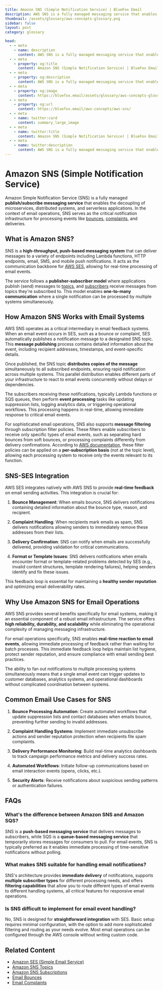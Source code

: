 ```yaml
---
title: Amazon SNS (Simple Notification Service) | BlueFox Email
description: AWS SNS is a fully managed messaging service that enables publishers to send messages to subscribers, serving as a key component in email notification systems.
thumbnail: /assets/glossary/aws-concepts-glossary.png
sidebar: false
layout: post
category: glossary

head:
  - - meta
    - name: description
      content: AWS SNS is a fully managed messaging service that enables publishers to send messages to subscribers, serving as a key component in email notification systems.
  - - meta
    - property: og:title
      content: Amazon SNS (Simple Notification Service) | BlueFox Email
  - - meta
    - property: og:description
      content: AWS SNS is a fully managed messaging service that enables publishers to send messages to subscribers, serving as a key component in email notification systems.
  - - meta
    - property: og:image
      content: https://bluefox.email/assets/glossary/aws-concepts-glossary.png
  - - meta
    - property: og:url
      content: https://bluefox.email/aws-concepts/aws-sns/
  - - meta
    - name: twitter:card
      content: summary_large_image
  - - meta
    - name: twitter:title
      content: Amazon SNS (Simple Notification Service) | BlueFox Email
  - - meta
    - name: twitter:description
      content: AWS SNS is a fully managed messaging service that enables publishers to send messages to subscribers, serving as a key component in email notification systems.
---
```


# Amazon SNS (Simple Notification Service)

Amazon Simple Notification Service (SNS) is a fully managed **publish/subscribe messaging service** that enables the decoupling of microservices, distributed systems, and serverless applications. In the context of email operations, SNS serves as the critical notification infrastructure for processing events like [bounces](/email-sending-concepts/bounce.md), [complaints](/email-sending-concepts/email-complaints.md), and deliveries.

## What is Amazon SNS?

SNS is a **high-throughput, push-based messaging system** that can deliver messages to a variety of endpoints including Lambda functions, HTTP endpoints, email, SMS, and mobile push notifications. It acts as the communication backbone for [AWS SES](/aws-concepts/aws-ses.md), allowing for real-time processing of email events.

The service follows a **publisher-subscriber model** where applications publish (send) messages to [topics](/aws-concepts/aws-sns-topics), and [subscribers](/aws-concepts/aws-sns-subscription) receive messages from topics they're subscribed to. This model enables **one-to-many communication** where a single notification can be processed by multiple systems simultaneously.

## How Amazon SNS Works with Email Systems

AWS SNS operates as a critical intermediary in email feedback systems. When an email event occurs in SES, such as a bounce or complaint, SES automatically publishes a notification message to a designated SNS topic. This **message publishing** process contains detailed information about the event, including recipient addresses, timestamps, and event-specific details.

Once published, the SNS topic **distributes copies of the message** simultaneously to all subscribed endpoints, ensuring rapid notification across multiple systems. This parallel distribution enables different parts of your infrastructure to react to email events concurrently without delays or dependencies.

The subscribers receiving these notifications, typically Lambda functions or SQS queues, then perform **event processing** tasks like updating suppression lists, logging analytics data, or triggering operational workflows. This processing happens in real-time, allowing immediate response to critical email events.

For sophisticated email operations, SNS also supports **message filtering** through subscription filter policies. These filters enable subscribers to receive only specific types of email events, such as separating hard bounces from soft bounces, or processing complaints differently from delivery confirmations. According to [AWS documentation](https://docs.aws.amazon.com/sns/latest/dg/sns-message-filtering.html), these filter policies can be applied on a **per-subscription basis** (not at the topic level), allowing each processing system to receive only the events relevant to its function.

## SNS-SES Integration

AWS SES integrates natively with AWS SNS to provide **real-time feedback** on email sending activities. This integration is crucial for:

1. **Bounce Management**: When emails bounce, SNS delivers notifications containing detailed information about the bounce type, reason, and recipient.

2. **Complaint Handling**: When recipients mark emails as spam, SNS delivers notifications allowing senders to immediately remove these addresses from their lists.

3. **Delivery Confirmation**: SNS can notify when emails are successfully delivered, providing validation for critical communications.

4. **Format or Template Issues**: SNS delivers notifications when emails encounter format or template-related problems detected by SES (e.g., invalid content structures, template rendering failures), helping senders identify and fix these issues.

This feedback loop is essential for maintaining a **healthy sender reputation** and optimizing email deliverability rates.

## Why Use Amazon SNS for Email Operations

AWS SNS provides several benefits specifically for email systems, making it an essential component of a robust email infrastructure. The service offers **high reliability, durability, and scalability** while eliminating the operational complexity of managing messaging infrastructure.

For email operations specifically, SNS enables **real-time reaction to email events**, allowing immediate processing of feedback rather than waiting for batch processes. This immediate feedback loop helps maintain list hygiene, protect sender reputation, and ensure compliance with email sending best practices.

The ability to fan out notifications to multiple processing systems simultaneously means that a single email event can trigger updates to customer databases, analytics systems, and operational dashboards without complicated coordination between systems.

## Common Email Use Cases for SNS

1. **Bounce Processing Automation**: Create automated workflows that update suppression lists and contact databases when emails bounce, preventing further sending to invalid addresses.

2. **Complaint Handling Systems**: Implement immediate unsubscribe actions and sender reputation protection when recipients file spam complaints.

3. **Delivery Performance Monitoring**: Build real-time analytics dashboards to track campaign performance metrics and delivery success rates.

4. **Automated Workflows**: Initiate follow-up communications based on email interaction events (opens, clicks, etc.).

5. **Security Alerts**: Receive notifications about suspicious sending patterns or authentication failures.

## FAQs

### What's the difference between Amazon SNS and Amazon SQS?

SNS is a **push-based messaging service** that delivers messages to subscribers, while SQS is a **queue-based messaging service** that temporarily stores messages for consumers to pull. For email events, SNS is typically preferred as it enables immediate processing of time-sensitive notifications without polling.

### What makes SNS suitable for handling email notifications?

SNS's architecture provides **immediate delivery** of notifications, supports **multiple subscriber types** for different processing needs, and offers **filtering capabilities** that allow you to route different types of email events to different handling systems, all critical features for responsive email operations.

### Is SNS difficult to implement for email event handling?

No, SNS is designed for **straightforward integration** with SES. Basic setup requires minimal configuration, with the option to add more sophisticated filtering and routing as your needs evolve. Most email operations can be configured through the AWS console without writing custom code.

## Related Content

- [Amazon SES (Simple Email Service)](/aws-concepts/aws-ses)
- [Amazon SNS Topics](/aws-concepts/aws-sns-topics)
- [Amazon SNS Subscriptions](/aws-concepts/aws-sns-subscription)
- [Email Bounces](/email-sending-concepts/bounce)
- [Email Complaints](/email-sending-concepts/email-complaints)

<GlossaryCTA />
